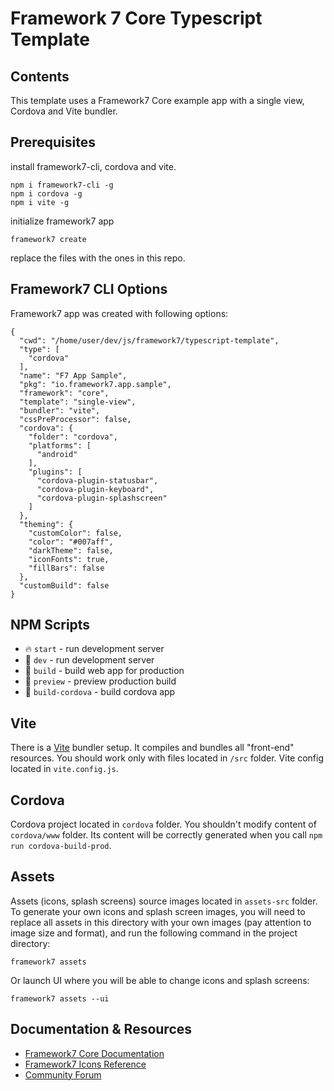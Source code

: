 # Framework 7 Core Typescript Template

## Contents
This template uses a Framework7 Core example app with a single view, Cordova and Vite bundler.

## Prerequisites
install framework7-cli, cordova and vite.

```
npm i framework7-cli -g
npm i cordova -g
npm i vite -g
```
initialize framework7 app
```
framework7 create
```
replace the files with the ones in this repo.

## Framework7 CLI Options

Framework7 app was created with following options:

```
{
  "cwd": "/home/user/dev/js/framework7/typescript-template",
  "type": [
    "cordova"
  ],
  "name": "F7 App Sample",
  "pkg": "io.framework7.app.sample",
  "framework": "core",
  "template": "single-view",
  "bundler": "vite",
  "cssPreProcessor": false,
  "cordova": {
    "folder": "cordova",
    "platforms": [
      "android"
    ],
    "plugins": [
      "cordova-plugin-statusbar",
      "cordova-plugin-keyboard",
      "cordova-plugin-splashscreen"
    ]
  },
  "theming": {
    "customColor": false,
    "color": "#007aff",
    "darkTheme": false,
    "iconFonts": true,
    "fillBars": false
  },
  "customBuild": false
}
```
## NPM Scripts

* 🔥 `start` - run development server
* 🔧 `dev` - run development server
* 🔧 `build` - build web app for production
* 🔧 `preview` - preview production build
* 📱 `build-cordova` - build cordova app

## Vite

There is a [Vite](https://vitejs.dev) bundler setup. It compiles and bundles all "front-end" resources. You should work only with files located in `/src` folder. Vite config located in `vite.config.js`.
## Cordova

Cordova project located in `cordova` folder. You shouldn't modify content of `cordova/www` folder. Its content will be correctly generated when you call `npm run cordova-build-prod`.

## Assets

Assets (icons, splash screens) source images located in `assets-src` folder. To generate your own icons and splash screen images, you will need to replace all assets in this directory with your own images (pay attention to image size and format), and run the following command in the project directory:

```
framework7 assets
```

Or launch UI where you will be able to change icons and splash screens:

```
framework7 assets --ui
```

## Documentation & Resources

* [Framework7 Core Documentation](https://framework7.io/docs/)
* [Framework7 Icons Reference](https://framework7.io/icons/)
* [Community Forum](https://forum.framework7.io)
